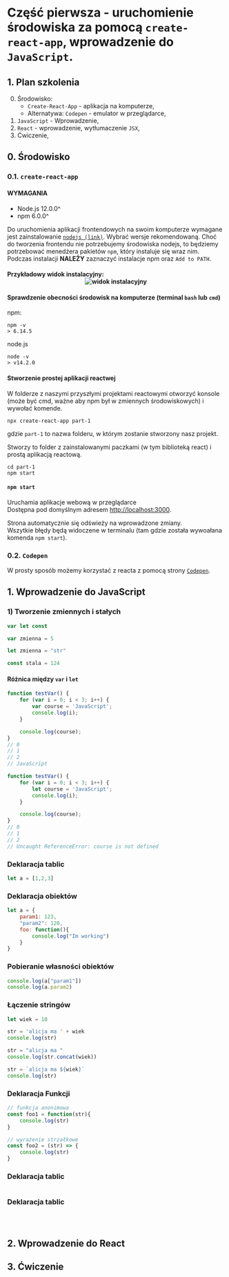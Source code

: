 # Część pierwsza - uruchomienie środowiska za pomocą `create-react-app`, wprowadzenie do `JavaScript`.

## 1. Plan szkolenia
0. Środowisko:
    * `Create-React-App` - aplikacja na komputerze,
    * Alternatywa: `Codepen` - emulator w przeglądarce,
1. `JavaScript` - Wprowadzenie,
2. `React` - wprowadzenie, wytłumaczenie `JSX`,
3. Ćwiczenie,

## 0. Środowisko

### 0.1. `create-react-app`

#### **WYMAGANIA**</br>

* Node.js 12.0.0^
* npm 6.0.0^

Do uruchomienia aplikacji frontendowych na swoim komputerze wymagane jest zainstalowanie [`nodejs (link)`](https://nodejs.org/en/). Wybrać wersje rekomendowaną. Choć do tworzenia frontendu nie potrzebujemy środowiska nodejs, to będziemy potrzebować menedżera pakietów `npm`, który instaluje się wraz nim. Podczas instalacji **NALEŻY** zaznaczyć instalacje npm oraz `Add to PATH`. 

#### Przykładowy widok instalacyjny: <div style="width:fit-content;margin:auto">![widok instalacyjny](https://3wga6448744j404mpt11pbx4-wpengine.netdna-ssl.com/wp-content/uploads/2015/01/installer.png "widok")</div>

#### Sprawdzenie obecności środowisk na komputerze (terminal `bash` lub `cmd`)

npm:
```
npm -v
> 6.14.5
```

node.js
```
node -v
> v14.2.0
```

#### **Stworzenie prostej aplikacji reactwej** 

W folderze z naszymi przyszłymi projektami reactowymi otworzyć konsole (może być cmd, ważne aby npm był w zmiennych środowiskowych) i wywołać komende.

```
npx create-react-app part-1
```
gdzie `part-1` to nazwa folderu, w którym zostanie stworzony nasz projekt.

Stworzy to folder z zainstalowanymi paczkami (w tym biblioteką react) i prostą aplikacją reactową.

```
cd part-1
npm start
```

#### `npm start`

Uruchamia aplikacje webową w przeglądarce<br />
Dostępna pod domyślnym adresem [http://localhost:3000](http://localhost:3000).

Strona automatycznie się odświeży na wprowadzone zmiany.<br />
Wszytkie błędy będą widoczene w terminalu (tam gdzie została wywoałana komenda `npm start`).

### 0.2. `Codepen`

W prosty sposób możemy korzystać z reacta z pomocą strony [`Codepen`](https://codepen.io/aspittel/pen/gdrexE?editors=0010).


## 1. Wprowadzenie do JavaScript

### 1) Tworzenie zmiennych i stałych

```JavaScript
var let const

var zmienna = 5

let zmienna = "str"

const stala = 124
```

#### Różnica między `var` i `let`

```JavaScript
function testVar() {
    for (var i = 0; i < 3; i++) {
        var course = 'JavaScript';
        console.log(i);
    }

    console.log(course);
}
// 0
// 1
// 2
// JavaScript
```

```JavaScript
function testVar() {
    for (var i = 0; i < 3; i++) {
        let course = 'JavaScript';
        console.log(i);
    }

    console.log(course);
}
// 0
// 1
// 2
// Uncaught ReferenceError: course is not defined
```
### Deklaracja tablic

```JavaScript
let a = [1,2,3]
```

### Deklaracja obiektów

```JavaScript
let a = {
    param1: 123,
    "param2": 120,
    foo: function(){
        console.log("Im working")
    } 
}
```

### Pobieranie własności obiektów

```JavaScript
console.log(a["param1"])
console.log(a.param2)
```
### Łączenie stringów 

```JavaScript
let wiek = 10

str = 'alicja ma ' + wiek
console.log(str)

str = "alicja ma "
console.log(str.concat(wiek))

str = `alicja ma ${wiek}`
console.log(str)
```

### Deklaracja Funkcji

```JavaScript
// funkcja anonimowa
const foo1 = function(str){
    console.log(str)
}

// wyrażenie strzałkowe
const foo2 = (str) => {
    console.log(str)
}
```
### Deklaracja tablic

```JavaScript
```
### Deklaracja tablic

```JavaScript
```

```JavaScript
```

```JavaScript
```


## 2. Wprowadzenie do React

## 3. Ćwiczenie
